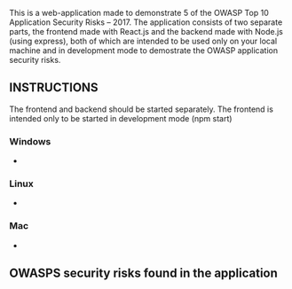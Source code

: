 This is a web-application made to demonstrate 5 of the OWASP Top 10 Application Security Risks – 2017. The application consists of two separate parts, the frontend made with React.js and the backend made with Node.js (using express), both of which are intended to be used only on your local machine and in development mode to demostrate the OWASP application security risks.

## INSTRUCTIONS

The frontend and backend should be started separately. The frontend is intended only to be started in development mode (npm start)

### Windows

-

### Linux 

-

### Mac

- 

## OWASPS security risks found in the application
